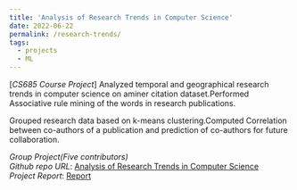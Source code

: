 ```yaml
---
title: 'Analysis of Research Trends in Computer Science'
date: 2022-06-22
permalink: /research-trends/
tags:
  - projects
  - ML
---
```


[*CS685 Course Project*] Analyzed temporal and geographical research trends in computer science on aminer citation dataset.Performed Associative rule mining of the words in research publications.

Grouped research data based on k-means clustering.Computed Correlation between co-authors of a publication and prediction of co-authors for future collaboration.

*Group Project(Five contributors)*  
*Github repo URL*: [Analysis of Research Trends in Computer Science](https://github.com/Nanirudh/analysis-of-research-trends-in-computer-science)  
*Project Report*:  [Report](https://drive.google.com/file/d/1XMyGQgZupGWO5G_he_6-e_CXfDBQlgAX/view?usp=share_link)
